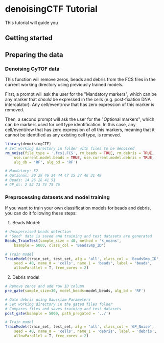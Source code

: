 # denoisingCTF Tutorial

This tutorial will guide you

## Getting started

## Preparing the data

### Denoising CyTOF data

This function will remove zeros, beads and debris from the FCS files in the 
current working directory using previously trained models. 

First, a prompt will ask the user for the "Mandatory markers", which can be any
marker that _should_ be expressed in the cells (e.g. post-fixation DNA intercalator).
Any cell/event/row that has zero expression of this marker is removed.

Then, a second prompt will ask the user for the "Optional markers", which can 
be markers used for cell type identification. In this case, any cell/event/row
that has zero expression of _all_ this markers, meaning that it cannot be 
identified as any existing cell type, is removed.



```R
library(denoisingCTF)
# Set working directory in folder with files to be denoised
rm_noise(file_type = '.fcs|.FCS', rm_beads = TRUE, rm_debris = TRUE,
    use.current.model.beads = TRUE, use.current.model.debris = TRUE,
    alg_db = 'RF', alg_bd = 'RF')

# Mandatory: 52
# Optional: 20 29 46 34 44 47 15 37 40 31 49
# Beads: 14 26 28 41 51
# GP_dc: 2 52 73 74 75 76

```

### Preprocessing datasets and model training
If you want to train your own classification models for beads and debris, you
can do it following these steps:

1. Beads Model:
```R
# Unsupervised beads detection
# 'Good' data is saved and training and test datasets are generated
Beads_TrainTest(sample_size = 40, method = 'k_means', 
    bsample = 5000, class_col = 'BeadsSmp_ID')

# Train model
TrainModel(train_set, test_set, alg = 'all', class_col = 'BeadsSmp_ID', 
    seed = 40, name_0 = 'cells', name_1 = 'beads', label = 'beads',
    allowParallel = T, free_cores = 2)

```

2. Debris model:
``` R
# Remove zeros and add row ID column
pre_gate(sample_size=30, model_beads=model_beads, alg_bd = 'RF') 

# Gate debris using Gaussiam Parameters
# Set working directory in the gated files folder
# Compares files and saves training and test datasets
post_gate(bsample = 5000, path_pregated = '../') 

# Train model
TrainModel(train_set, test_set, alg = 'all', class_col = 'GP_Noise', 
    seed = 40, name_0 = 'cells', name_1 = 'debris', label = 'debris', 
    allowParallel = T, free_cores = 2)

```

